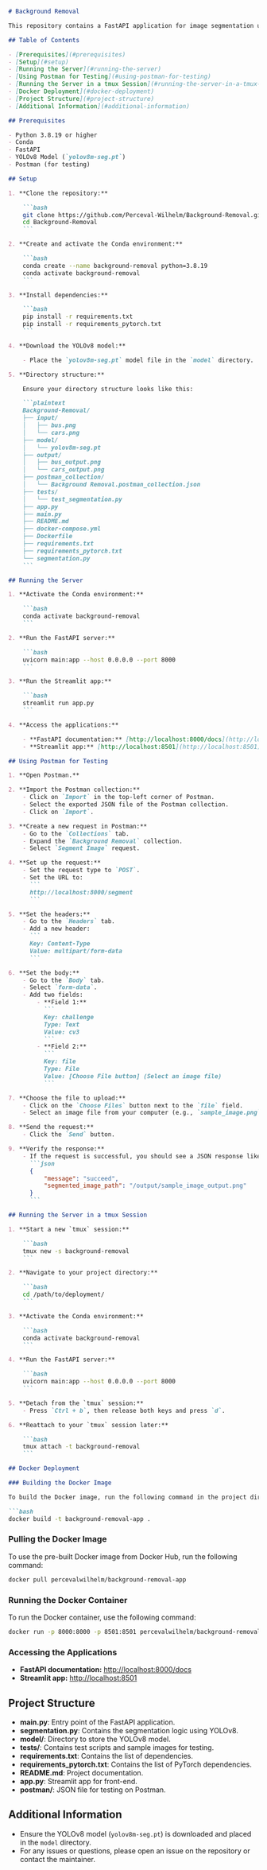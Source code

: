```markdown
# Background Removal

This repository contains a FastAPI application for image segmentation using YOLOv8, as well as a Streamlit frontend for easy interaction. The API takes an image as input and returns a segmented image with the background removed.

## Table of Contents

- [Prerequisites](#prerequisites)
- [Setup](#setup)
- [Running the Server](#running-the-server)
- [Using Postman for Testing](#using-postman-for-testing)
- [Running the Server in a tmux Session](#running-the-server-in-a-tmux-session)
- [Docker Deployment](#docker-deployment)
- [Project Structure](#project-structure)
- [Additional Information](#additional-information)

## Prerequisites

- Python 3.8.19 or higher
- Conda
- FastAPI
- YOLOv8 Model (`yolov8m-seg.pt`)
- Postman (for testing)

## Setup

1. **Clone the repository:**

    ```bash
    git clone https://github.com/Perceval-Wilhelm/Background-Removal.git
    cd Background-Removal
    ```

2. **Create and activate the Conda environment:**

    ```bash
    conda create --name background-removal python=3.8.19
    conda activate background-removal
    ```

3. **Install dependencies:**

    ```bash
    pip install -r requirements.txt
    pip install -r requirements_pytorch.txt
    ```

4. **Download the YOLOv8 model:**

    - Place the `yolov8m-seg.pt` model file in the `model` directory.

5. **Directory structure:**

    Ensure your directory structure looks like this:

    ```plaintext
    Background-Removal/
    ├── input/
    │   ├── bus.png
    │   └── cars.png
    ├── model/
    │   └── yolov8m-seg.pt
    ├── output/
    │   ├── bus_output.png
    │   └── cars_output.png
    ├── postman_collection/
    │   └── Background Removal.postman_collection.json
    ├── tests/
    │   └── test_segmentation.py
    ├── app.py
    ├── main.py
    ├── README.md
    ├── docker-compose.yml
    ├── Dockerfile
    ├── requirements.txt
    ├── requirements_pytorch.txt
    └── segmentation.py
    ```

## Running the Server

1. **Activate the Conda environment:**

    ```bash
    conda activate background-removal
    ```

2. **Run the FastAPI server:**

    ```bash
    uvicorn main:app --host 0.0.0.0 --port 8000
    ```

3. **Run the Streamlit app:**

    ```bash
    streamlit run app.py
    ```

4. **Access the applications:**

    - **FastAPI documentation:** [http://localhost:8000/docs](http://localhost:8000/docs)
    - **Streamlit app:** [http://localhost:8501](http://localhost:8501)

## Using Postman for Testing

1. **Open Postman.**

2. **Import the Postman collection:**
    - Click on `Import` in the top-left corner of Postman.
    - Select the exported JSON file of the Postman collection.
    - Click on `Import`.

3. **Create a new request in Postman:**
    - Go to the `Collections` tab.
    - Expand the `Background Removal` collection.
    - Select `Segment Image` request.

4. **Set up the request:**
    - Set the request type to `POST`.
    - Set the URL to:
      ```
      http://localhost:8000/segment
      ```

5. **Set the headers:**
    - Go to the `Headers` tab.
    - Add a new header:
      ```
      Key: Content-Type
      Value: multipart/form-data
      ```

6. **Set the body:**
    - Go to the `Body` tab.
    - Select `form-data`.
    - Add two fields:
        - **Field 1:**
          ```
          Key: challenge
          Type: Text
          Value: cv3
          ```
        - **Field 2:**
          ```
          Key: file
          Type: File
          Value: [Choose File button] (Select an image file)
          ```

7. **Choose the file to upload:**
    - Click on the `Choose Files` button next to the `file` field.
    - Select an image file from your computer (e.g., `sample_image.png`).

8. **Send the request:**
    - Click the `Send` button.

9. **Verify the response:**
    - If the request is successful, you should see a JSON response like this:
      ```json
      {
          "message": "succeed",
          "segmented_image_path": "/output/sample_image_output.png"
      }
      ```

## Running the Server in a tmux Session

1. **Start a new `tmux` session:**

    ```bash
    tmux new -s background-removal
    ```

2. **Navigate to your project directory:**

    ```bash
    cd /path/to/deployment/
    ```

3. **Activate the Conda environment:**

    ```bash
    conda activate background-removal
    ```

4. **Run the FastAPI server:**

    ```bash
    uvicorn main:app --host 0.0.0.0 --port 8000
    ```

5. **Detach from the `tmux` session:**
    - Press `Ctrl + b`, then release both keys and press `d`.

6. **Reattach to your `tmux` session later:**

    ```bash
    tmux attach -t background-removal
    ```

## Docker Deployment

### Building the Docker Image

To build the Docker image, run the following command in the project directory:

```bash
docker build -t background-removal-app .
```

### Pulling the Docker Image

To use the pre-built Docker image from Docker Hub, run the following command:

```bash
docker pull percevalwilhelm/background-removal-app
```

### Running the Docker Container

To run the Docker container, use the following command:

```bash
docker run -p 8000:8000 -p 8501:8501 percevalwilhelm/background-removal-app
```

### Accessing the Applications

- **FastAPI documentation:** [http://localhost:8000/docs](http://localhost:8000/docs)
- **Streamlit app:** [http://localhost:8501](http://localhost:8501)

## Project Structure

- **main.py**: Entry point of the FastAPI application.
- **segmentation.py**: Contains the segmentation logic using YOLOv8.
- **model/**: Directory to store the YOLOv8 model.
- **tests/**: Contains test scripts and sample images for testing.
- **requirements.txt**: Contains the list of dependencies.
- **requirements_pytorch.txt**: Contains the list of PyTorch dependencies.
- **README.md**: Project documentation.
- **app.py**: Streamlit app for front-end.
- **postman/**: JSON file for testing on Postman.

## Additional Information

- Ensure the YOLOv8 model (`yolov8m-seg.pt`) is downloaded and placed in the `model` directory.
- For any issues or questions, please open an issue on the repository or contact the maintainer.
```